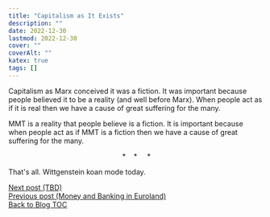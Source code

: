 ```yaml
---
title: "Capitalism as It Exists"
description: ""
date: 2022-12-30
lastmod: 2022-12-30
cover: ""
coverAlt: ""
katex: true
tags: []
---
```


Capitalism as Marx conceived it was a fiction. It was important because people 
believed it to be a reality (and well before Marx). When people act as if it is 
real then we have a cause of great suffering for the many.

MMT is a reality that people believe is a fiction. It is important because when 
people act as if MMT is a fiction then we have a cause of great suffering for the many.

<div style="text-align: center;">&nbsp;* &nbsp;&nbsp;&nbsp;* &nbsp;&nbsp;&nbsp; *</div>

That's all. Wittgenstein koan mode today.

[Next post (TBD)](./)  
[Previous post (Money and Banking in Euroland)](../4_mab_2_2_euroland)  
[Back to Blog TOC](../)
